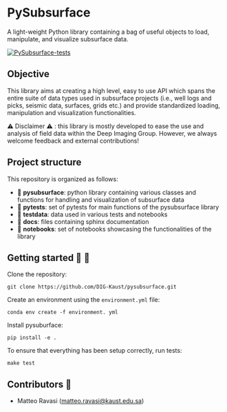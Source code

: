 # PySubsurface
A light-weight Python library containing a bag of useful objects to load, manipulate, and visualize subsurface data. 

[![PySubsurface-tests](https://github.com/DIG-Kaust/pysubsurface/actions/workflows/build.yaml/badge.svg)](https://github.com/DIG-Kaust/pysubsurface/actions/workflows/build.yaml)

## Objective
This library aims at creating a high level, easy to use API which spans the entire suite of data types used in 
subsurface projects (i.e., well logs and picks, seismic data, surfaces, grids etc.) and provide standardized loading, 
manipulation and visualization functionalities.

:warning: Disclaimer :warning: : this library is mostly developed to ease the use and analysis of field data within the 
Deep Imaging Group. However, we always welcome feedback and external contributions!

## Project structure
This repository is organized as follows:
* :open_file_folder: **pysubsurface**:    python library containing various classes and functions for handling and visualization of subsurface data
* :open_file_folder: **pytests**:         set of pytests for main functions of the pysubsurface library
* :open_file_folder: **testdata**:        data used in various tests and notebooks
* :open_file_folder: **docs**:            files containing sphinx documentation
* :open_file_folder: **notebooks**:       set of notebooks showcasing the functionalities of the library

## Getting started :space_invader: :robot:

Clone the repository:
```
git clone https://github.com/DIG-Kaust/pysubsurface.git
```

Create an environment using the ``environment.yml`` file: 
```
conda env create -f environment. yml
```

Install pysuburface:

```
pip install -e .
```

To ensure that everything has been setup correctly, run tests: 
```
make test
```

## Contributors :baby:

* Matteo Ravasi (matteo.ravasi@kaust.edu.sa)
